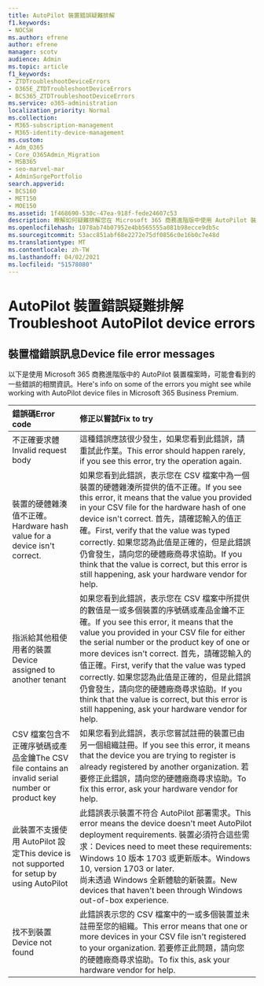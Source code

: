 ```yaml
---
title: AutoPilot 裝置錯誤疑難排解
f1.keywords:
- NOCSH
ms.author: efrene
author: efrene
manager: scotv
audience: Admin
ms.topic: article
f1_keywords:
- ZTDTroubleshootDeviceErrors
- O365E_ZTDTroubleshootDeviceErrors
- BCS365_ZTDTroubleshootDeviceErrors
ms.service: o365-administration
localization_priority: Normal
ms.collection:
- M365-subscription-management
- M365-identity-device-management
ms.custom:
- Adm_O365
- Core_O365Admin_Migration
- MSB365
- seo-marvel-mar
- AdminSurgePortfolio
search.appverid:
- BCS160
- MET150
- MOE150
ms.assetid: 1f468690-530c-47ea-918f-fede24607c53
description: 瞭解如何疑難排解您在 Microsoft 365 商務進階版中使用 AutoPilot 裝置檔案時可能看到的錯誤。
ms.openlocfilehash: 1078ab74b07952e4bb565555a081b98ecce9db5c
ms.sourcegitcommit: 53acc851abf68e2272e75df0856c0e16b0c7e48d
ms.translationtype: MT
ms.contentlocale: zh-TW
ms.lasthandoff: 04/02/2021
ms.locfileid: "51578080"
---
```

# <a name="troubleshoot-autopilot-device-errors"></a><span data-ttu-id="1bc27-103">AutoPilot 裝置錯誤疑難排解</span><span class="sxs-lookup"><span data-stu-id="1bc27-103">Troubleshoot AutoPilot device errors</span></span>

## <a name="device-file-error-messages"></a><span data-ttu-id="1bc27-104">裝置檔錯誤訊息</span><span class="sxs-lookup"><span data-stu-id="1bc27-104">Device file error messages</span></span>

<span data-ttu-id="1bc27-105">以下是使用 Microsoft 365 商務進階版中的 AutoPilot 裝置檔案時，可能會看到的一些錯誤的相關資訊。</span><span class="sxs-lookup"><span data-stu-id="1bc27-105">Here's info on some of the errors you might see while working with AutoPilot device files in Microsoft 365 Business Premium.</span></span> 
  
|<span data-ttu-id="1bc27-106">**錯誤碼**</span><span class="sxs-lookup"><span data-stu-id="1bc27-106">**Error code**</span></span>|<span data-ttu-id="1bc27-107">**修正以嘗試**</span><span class="sxs-lookup"><span data-stu-id="1bc27-107">**Fix to try**</span></span>|
|:-----|:-----|
|<span data-ttu-id="1bc27-108">不正確要求體</span><span class="sxs-lookup"><span data-stu-id="1bc27-108">Invalid request body</span></span>  <br/> |<span data-ttu-id="1bc27-109">這種錯誤應該很少發生，如果您看到此錯誤，請重試此作業。</span><span class="sxs-lookup"><span data-stu-id="1bc27-109">This error should happen rarely, if you see this error, try the operation again.</span></span>  <br/> |
|<span data-ttu-id="1bc27-110">裝置的硬體雜湊值不正確。</span><span class="sxs-lookup"><span data-stu-id="1bc27-110">Hardware hash value for a device isn't correct.</span></span>  <br/> |<span data-ttu-id="1bc27-111">如果您看到此錯誤，表示您在 CSV 檔案中為一個裝置的硬體雜湊所提供的值不正確。</span><span class="sxs-lookup"><span data-stu-id="1bc27-111">If you see this error, it means that the value you provided in your CSV file for the hardware hash of one device isn't correct.</span></span> <span data-ttu-id="1bc27-112">首先，請確認輸入的值正確。</span><span class="sxs-lookup"><span data-stu-id="1bc27-112">First, verify that the value was typed correctly.</span></span> <span data-ttu-id="1bc27-113">如果您認為此值是正確的，但是此錯誤仍會發生，請向您的硬體廠商尋求協助。</span><span class="sxs-lookup"><span data-stu-id="1bc27-113">If you think that the value is correct, but this error is still happening, ask your hardware vendor for help.</span></span>  <br/> |
|<span data-ttu-id="1bc27-114">指派給其他租使用者的裝置</span><span class="sxs-lookup"><span data-stu-id="1bc27-114">Device assigned to another tenant</span></span>  <br/> |<span data-ttu-id="1bc27-115">如果您看到此錯誤，表示您在 CSV 檔案中所提供的數值是一或多個裝置的序號碼或產品金鑰不正確。</span><span class="sxs-lookup"><span data-stu-id="1bc27-115">If you see this error, it means that the value you provided in your CSV file for either the serial number or the product key of one or more devices isn't correct.</span></span> <span data-ttu-id="1bc27-116">首先，請確認輸入的值正確。</span><span class="sxs-lookup"><span data-stu-id="1bc27-116">First, verify that the value was typed correctly.</span></span> <span data-ttu-id="1bc27-117">如果您認為此值是正確的，但是此錯誤仍會發生，請向您的硬體廠商尋求協助。</span><span class="sxs-lookup"><span data-stu-id="1bc27-117">If you think that the value is correct, but this error is still happening, ask your hardware vendor for help.</span></span>  <br/> |
|<span data-ttu-id="1bc27-118">CSV 檔案包含不正確序號碼或產品金鑰</span><span class="sxs-lookup"><span data-stu-id="1bc27-118">The CSV file contains an invalid serial number or product key</span></span>  <br/> |<span data-ttu-id="1bc27-119">如果您看到此錯誤，表示您嘗試註冊的裝置已由另一個組織註冊。</span><span class="sxs-lookup"><span data-stu-id="1bc27-119">If you see this error, it means that the device you are trying to register is already registered by another organization.</span></span> <span data-ttu-id="1bc27-120">若要修正此錯誤，請向您的硬體廠商尋求協助。</span><span class="sxs-lookup"><span data-stu-id="1bc27-120">To fix this error, ask your hardware vendor for help.</span></span>  <br/> |
|<span data-ttu-id="1bc27-121">此裝置不支援使用 AutoPilot 設定</span><span class="sxs-lookup"><span data-stu-id="1bc27-121">This device is not supported for setup by using AutoPilot</span></span>  <br/> | <span data-ttu-id="1bc27-122">此錯誤表示裝置不符合 AutoPilot 部署需求。</span><span class="sxs-lookup"><span data-stu-id="1bc27-122">This error means the device doesn't meet AutoPilot deployment requirements.</span></span> <span data-ttu-id="1bc27-123">裝置必須符合這些需求：</span><span class="sxs-lookup"><span data-stu-id="1bc27-123">Devices need to meet these requirements:</span></span>  <br/>  <span data-ttu-id="1bc27-124">Windows 10 版本 1703 或更新版本。</span><span class="sxs-lookup"><span data-stu-id="1bc27-124">Windows 10, version 1703 or later.</span></span>  <br/>  <span data-ttu-id="1bc27-125">尚未透過 Windows 全新體驗的新裝置。</span><span class="sxs-lookup"><span data-stu-id="1bc27-125">New devices that haven't been through Windows out-of-box experience.</span></span>  <br/> |
|<span data-ttu-id="1bc27-126">找不到裝置</span><span class="sxs-lookup"><span data-stu-id="1bc27-126">Device not found</span></span>  <br/> |<span data-ttu-id="1bc27-127">此錯誤表示您的 CSV 檔案中的一或多個裝置並未註冊至您的組織。</span><span class="sxs-lookup"><span data-stu-id="1bc27-127">This error means that one or more devices in your CSV file isn't registered to your organization.</span></span> <span data-ttu-id="1bc27-128">若要修正此問題，請向您的硬體廠商尋求協助。</span><span class="sxs-lookup"><span data-stu-id="1bc27-128">To fix this, ask your hardware vendor for help.</span></span>  <br/> |
